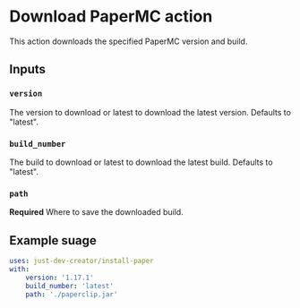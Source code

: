 # Download PaperMC action

This action downloads the specified PaperMC version and build.

## Inputs

### `version`
The version to download or latest to download the latest version.
Defaults to "latest".

### `build_number`
The build to download or latest to download the latest build.
Defaults to "latest".

### `path`
**Required** Where to save the downloaded build. 

## Example suage

```yml
uses: just-dev-creator/install-paper
with:
    version: '1.17.1'
    build_number: 'latest'
    path: './paperclip.jar'